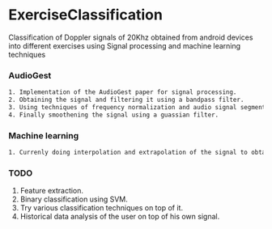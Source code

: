 # ExerciseClassification
Classification of Doppler signals of 20Khz obtained from android devices into different exercises using Signal processing and machine learning techniques

### AudioGest

```sh
1. Implementation of the AudioGest paper for signal processing.
2. Obtaining the signal and filtering it using a bandpass filter.
3. Using techniques of frequency normalization and audio signal segmentation on top of it.
4. Finally smoothening the signal using a guassian filter.
```

### Machine learning

```sh
1. Currenly doing interpolation and extrapolation of the signal to obtain equal sized signals to be used in the sliding window which will be used to extract features from the signal.
```

### TODO

1. Feature extraction.
2. Binary classification using SVM.
3. Try various classification techniques on top of it.
4. Historical data analysis of the user on top of his own signal.





